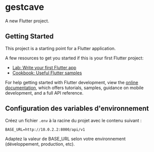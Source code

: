 # gestcave

A new Flutter project.

## Getting Started

This project is a starting point for a Flutter application.

A few resources to get you started if this is your first Flutter project:

- [Lab: Write your first Flutter app](https://docs.flutter.dev/get-started/codelab)
- [Cookbook: Useful Flutter samples](https://docs.flutter.dev/cookbook)

For help getting started with Flutter development, view the
[online documentation](https://docs.flutter.dev/), which offers tutorials,
samples, guidance on mobile development, and a full API reference.

## Configuration des variables d'environnement

Créez un fichier `.env` à la racine du projet avec le contenu suivant :

```
BASE_URL=http://10.0.2.2:8000/api/v1
```

Adaptez la valeur de BASE_URL selon votre environnement (développement, production, etc).
